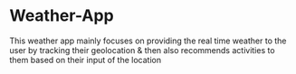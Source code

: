 # Weather-App
This weather app mainly focuses on providing the real time weather to the user by tracking their geolocation &amp; then also recommends activities to them based on their input of the location
